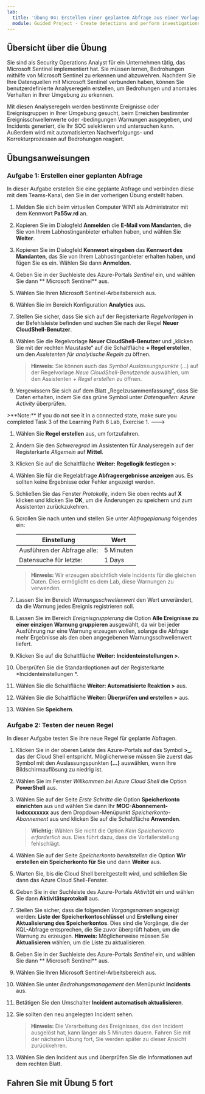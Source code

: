 ```yaml
---
lab:
  title: 'Übung 04: Erstellen einer geplanten Abfrage aus einer Vorlage'
  module: Guided Project - Create detections and perform investigations using Microsoft Sentinel
---
```


## Übersicht über die Übung

Sie sind als Security Operations Analyst für ein Unternehmen tätig, das Microsoft Sentinel implementiert hat. Sie müssen lernen, Bedrohungen mithilfe von Microsoft Sentinel zu erkennen und abzuwehren. Nachdem Sie Ihre Datenquellen mit Microsoft Sentinel verbunden haben, können Sie benutzerdefinierte Analyseregeln erstellen, um Bedrohungen und anomales Verhalten in Ihrer Umgebung zu erkennen.

Mit diesen Analyseregeln werden bestimmte Ereignisse oder Ereignisgruppen in Ihrer Umgebung gesucht, beim Erreichen bestimmter Ereignisschwellenwerte oder -bedingungen Warnungen ausgegeben, und Incidents generiert, die Ihr SOC selektieren und untersuchen kann. Außerdem wird mit automatisierten Nachverfolgungs- und Korrekturprozessen auf Bedrohungen reagiert.

## Übungsanweisungen

### Aufgabe 1: Erstellen einer geplanten Abfrage

In dieser Aufgabe erstellen Sie eine geplante Abfrage und verbinden diese mit dem Teams-Kanal, den Sie in der vorherigen Übung erstellt haben.

1. Melden Sie sich beim virtuellen Computer WIN1 als Administrator mit dem Kennwort **Pa55w.rd** an.  

1. Kopieren Sie im Dialogfeld **Anmelden** die **E-Mail vom Mandanten**, die Sie von Ihrem Labhostinganbieter erhalten haben, und wählen Sie **Weiter**.

1. Kopieren Sie im Dialogfeld **Kennwort eingeben** das **Kennwort des Mandanten**, das Sie von Ihrem Labhostinganbieter erhalten haben, und fügen Sie es ein. Wählen Sie dann **Anmelden**.

1. Geben Sie in der Suchleiste des Azure-Portals *Sentinel* ein, und wählen Sie dann ** Microsoft Sentinel** aus.

1. Wählen Sie Ihren Microsoft Sentinel-Arbeitsbereich aus.

1. Wählen Sie im Bereich Konfiguration **Analytics** aus.

1. Stellen Sie sicher, dass Sie sich auf der Registerkarte *Regelvorlagen* in der Befehlsleiste befinden und suchen Sie nach der Regel **Neuer CloudShell-Benutzer**.

1. Wählen Sie die Regelvorlage **Neuer CloudShell-Benutzer** und „klicken Sie mit der rechten Maustaste“ auf die Schaltfläche **+ Regel erstellen**, um den *Assistenten für analytische Regeln* zu öffnen.

    >**Hinweis:** Sie können auch das *Symbol Auslassungspunkte* (...) auf der Regelvorlage *Neue CloudShell-Benutzende* auswählen, um den Assistenten *+ Regel erstellen* zu öffnen.

1. Vergewissern Sie sich auf dem Blatt „Regelzusammenfassung“, dass Sie Daten erhalten, indem Sie das grüne Symbol unter *Datenquellen: Azure Activity* überprüfen.

 <!--->   >**Note:** If you do not see it in a connected state, make sure you completed Task 3 of the Learning Path 6 Lab, Exercise 1. --->

1. Wählen Sie **Regel erstellen** aus, um fortzufahren.

1. Ändern Sie den *Schweregrad* im Assistenten für Analyseregeln auf der Registerkarte *Allgemein* auf **Mittel**.

1. Klicken Sie auf die Schaltfläche **Weiter: Regellogik festlegen >**:

1. Wählen Sie für die Regelabfrage **Abfrageergebnisse anzeigen** aus. Es sollten keine Ergebnisse oder Fehler angezeigt werden.

1. Schließen Sie das Fenster *Protokolle*, indem Sie oben rechts auf **X** klicken und klicken Sie **OK**, um die Änderungen zu speichern und zum Assistenten zurückzukehren.

1. Scrollen Sie nach unten und stellen Sie unter *Abfrageplanung* folgendes ein:

    |Einstellung|Wert|
    |---|---|
    |Ausführen der Abfrage alle:|5 Minuten|
    |Datensuche für letzte:|1 Days|

    >**Hinweis:** Wir erzeugen absichtlich viele Incidents für die gleichen Daten. Dies ermöglicht es dem Lab, diese Warnungen zu verwenden.

1. Lassen Sie im Bereich *Warnungsschwellenwert* den Wert unverändert, da die Warnung jedes Ereignis registrieren soll.

1. Lassen Sie im Bereich *Ereignisgruppierung* die Option **Alle Ereignisse zu einer einzigen Warnung gruppieren** ausgewählt, da wir bei jeder Ausführung nur eine Warnung erzeugen wollen, solange die Abfrage mehr Ergebnisse als den oben angegebenen Warnungsschwellenwert liefert.

1. Klicken Sie auf die Schaltfläche **Weiter: Incidenteinstellungen >**.

1. Überprüfen Sie die Standardoptionen auf der Registerkarte *Incidenteinstellungen *.

1. Wählen Sie die Schaltfläche **Weiter: Automatisierte Reaktion >** aus.


1. Wählen Sie die Schaltfläche **Weiter: Überprüfen und erstellen >** aus.
  
1. Wählen Sie **Speichern**.

### Aufgabe 2: Testen der neuen Regel

In dieser Aufgabe testen Sie ihre neue Regel für geplante Abfragen.


1. Klicken Sie in der oberen Leiste des Azure-Portals auf das Symbol **>_**, das der Cloud Shell entspricht. Möglicherweise müssen Sie zuerst das Symbol mit den Auslassungspunkten **(...)** auswählen, wenn Ihre Bildschirmauflösung zu niedrig ist.

1. Wählen Sie im Fenster *Willkommen bei Azure Cloud Shell* die Option **PowerShell** aus.

1. Wählen Sie auf der Seite *Erste Schritte* die Option **Speicherkonto einrichten** aus und wählen Sie dann Ihr **MOC-Abonnement-lodxxxxxxxx** aus dem Dropdown-Menüpunkt *Speicherkonto-Abonnement* aus und klicken Sie auf die Schaltfläche **Anwenden**.

    >**Wichtig:** Wählen Sie nicht die Option *Kein Speicherkonto erforderlich* aus. Dies führt dazu, dass die Vorfallerstellung fehlschlägt.

1. Wählen Sie auf der Seite *Speicherkonto bereitstellen* die Option **Wir erstellen ein Speicherkonto für Sie** und dann **Weiter** aus.

1. Warten Sie, bis die Cloud Shell bereitgestellt wird, und schließen Sie dann das Azure Cloud Shell-Fenster.

1. Geben Sie in der Suchleiste des Azure-Portals *Aktivität* ein und wählen Sie dann **Aktivitätsprotokoll** aus.

1. Stellen Sie sicher, dass die folgenden *Vorgangsnamen* angezeigt werden: **Liste der Speicherkontoschlüssel** und **Erstellung einer Aktualisierung des Speicherkontos**. Dies sind die Vorgänge, die der KQL-Abfrage entsprechen, die Sie zuvor überprüft haben, um die Warnung zu erzeugen. **Hinweis:** Möglicherweise müssen Sie **Aktualisieren** wählen, um die Liste zu aktualisieren.

1. Geben Sie in der Suchleiste des Azure-Portals *Sentinel* ein, und wählen Sie dann ** Microsoft Sentinel** aus.

1. Wählen Sie Ihren Microsoft Sentinel-Arbeitsbereich aus.

1. Wählen Sie unter *Bedrohungsmanagement* den Menüpunkt **Incidents** aus.

1. Betätigen Sie den Umschalter **Incident automatisch aktualisieren**.

1. Sie sollten den neu angelegten Incident sehen.

    >**Hinweis:** Die Verarbeitung des Ereignisses, das den Incident ausgelöst hat, kann länger als 5 Minuten dauern. Fahren Sie mit der nächsten Übung fort, Sie werden später zu dieser Ansicht zurückkehren.

1. Wählen Sie den Incident aus und überprüfen Sie die Informationen auf dem rechten Blatt.

## Fahren Sie mit Übung 5 fort
